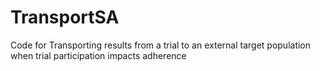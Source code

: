 # TransportSA
 Code for Transporting results from a trial to an external target population when trial participation impacts adherence
